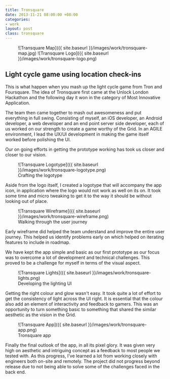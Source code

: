 ```yaml
---
title: Tronsquare
date: 2013-11-21 08:00:00 +08:00
categories:
- work
layout: post
class: tronsquare
---
```


<figure class='tronsquare_figure--intro' markdown='1'>
![Transquare Map]({{ site.baseurl }}/images/work/tronsquare-map.jpg)
<span class='tronsquare_figure--logo' markdown='1'>
![Transquare Logo]({{ site.baseurl }}/images/work/tronsquare-logo.png)
</span>
</figure>

## Light cycle game using location check-ins

This is what happen when you mash up the light cycle game from Tron and Foursquare. The idea of Tronsquare first came at the Unlock London Hackathon and the following day it won in the category of Most Innovative Application.

The team then came together to mash out awesomeness and put everything in full swing. Consisting of myself, an iOS developer, an Android developer, a web developer and an end point server side developer, each of us worked on our strength to create a game worthy of the Grid. In an AGILE environment, I lead the UX/UI development in making the game itself worked before polishing the UI.

Our on going efforts in getting the prototype working has took us closer and closer to our vision.

<figure class='tronsquare_figure--logotype' markdown='1'>
![Transquare Logotype]({{ site.baseurl }}/images/work/tronsquare-logotype.png)
<figcaption>Crafting the logotype</figcaption>
</figure>

Aside from the logo itself, I created a logotype that will accompany the app icon, in application where the logo would not work as well on its on. It took some time and micro tweaking to get it to the way it should be without looking out of place.

<figure class='tronsquare_figure--wireframe' markdown='1'>
![Transquare Wireframe]({{ site.baseurl }}/images/work/tronsquare-wireframe.png)
<figcaption>Walking through the user journey</figcaption>
</figure>

Early wireframe did helped the team understand and improve the entire user journey. This helped us identify problems early on which helped on iterating features to include in roadmap.

We have kept the app simple and basic as our first prototype as our focus was to overcome a lot of development and technical challenges. This proved to be a challenge for myself in terms of the visual aspect.

<figure class='tronsquare_figure--lights' markdown='1'>
![Transquare Lights]({{ site.baseurl }}/images/work/tronsquare-lights.png)
<figcaption>Developing the lighting UI</figcaption>
</figure>

Getting the right colour and glow wasn't easy. It took quite a lot of effort to get the consistency of light across the UI right. It is essential that the colour also add an element of interactivity and feedback to gamers. This was an opportunity to turn something basic to something that shared the similar aesthetic as the vision in the Grid.

<figure class='tronsquare_figure--app' markdown='1'>
![Transquare App]({{ site.baseurl }}/images/work/tronsquare-app.png)
<figcaption>Tronsquare app</figcaption>
</figure>

Finally the final outlook of the app, in all its pixel glory. It was given very high on aesthetic and intriguing concept as a feedback to most people we tested with. As this progress, I've learned a lot from working closely with engineers both on-site and remotely. The project did not progress beyond release due to not being able to solve some of the challenges faced in the back end.